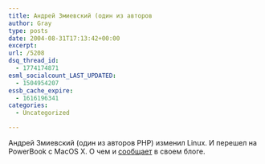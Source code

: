 ```yaml
---
title: Андрей Змиевский (один из авторов
author: Gray
type: posts
date: 2004-08-31T17:13:42+00:00
excerpt:
url: /5208
dsq_thread_id:
  - 1774174871
esml_socialcount_LAST_UPDATED:
  - 1504954207
essb_cache_expire:
  - 1616196341
categories:
  - Uncategorized

---
```








Андрей Змиевский (один из авторов PHP) изменил Linux. И перешел на PowerBook с MacOS X. О чем и <a href="http://www.gravitonic.com/blog/archives/000093.html" target="_blank">сообщает</a> в своем блоге.